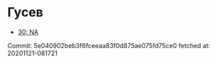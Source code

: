 # Гусев
- [30: NA](30.md)

Commit: 5e040902beb3f6fceeaa83f0d875ae075fd75ce0
 fetched at: 20201121-081721
